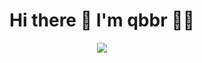 <h1 align="center">
    Hi there 🖖 I'm qbbr 🐱‍🚀
</h1>

<p align="center">
    <img src="https://media1.giphy.com/media/vbJTrPWRctgKafX5iZ/giphy.gif"/>
</p>
